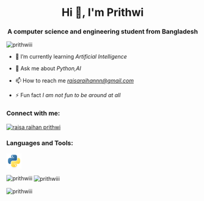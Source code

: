 
<h1 align="center">Hi 👋, I'm Prithwi</h1>
<h3 align="center">A computer science and engineering student from Bangladesh</h3>

<p align="left"> <img src="https://komarev.com/ghpvc/?username=prithwiii&label=Profile%20views&color=0e75b6&style=flat" alt="prithwiii" /> </p>

- 🌱 I’m currently learning *Artificial Intelligence*

- 💬 Ask me about *Python,AI*

- 📫 How to reach me *raisaraihannn@gmail.com*

- ⚡ Fun fact *I am not fun to be around at all*

<h3 align="left">Connect with me:</h3>
<p align="left">
<a href="https://linkedin.com/in/raisa raihan prithwi" target="blank"><img align="center" src="https://raw.githubusercontent.com/rahuldkjain/github-profile-readme-generator/master/src/images/icons/Social/linked-in-alt.svg" alt="raisa raihan prithwi" height="30" width="40" /></a>
</p>

<h3 align="left">Languages and Tools:</h3>
<p align="left"> <a href="https://www.python.org" target="_blank" rel="noreferrer"> <img src="https://raw.githubusercontent.com/devicons/devicon/master/icons/python/python-original.svg" alt="python" width="40" height="40"/> </a> </p>

<p><img align="left" src="https://github-readme-stats.vercel.app/api/top-langs?username=prithwiii&show_icons=true&locale=en&layout=compact" alt="prithwiii" /></p>

<p>&nbsp;<img align="center" src="https://github-readme-stats.vercel.app/api?username=prithwiii&show_icons=true&locale=en" alt="prithwiii" /></p>

<p><img align="center" src="https://github-readme-streak-stats.herokuapp.com/?user=prithwiii&" alt="prithwiii" /></p>
